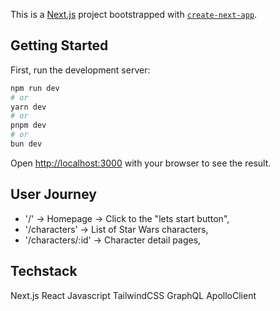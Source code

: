 This is a [Next.js](https://nextjs.org/) project bootstrapped with [`create-next-app`](https://github.com/vercel/next.js/tree/canary/packages/create-next-app).

## Getting Started

First, run the development server:

```bash
npm run dev
# or
yarn dev
# or
pnpm dev
# or
bun dev
```

Open [http://localhost:3000](http://localhost:3000) with your browser to see the result.

## User Journey

- '/' -> Homepage -> Click to the "lets start button",
- '/characters' -> List of Star Wars characters,
- '/characters/:id' -> Character detail pages,

## Techstack

Next.js
React
Javascript
TailwindCSS
GraphQL
ApolloClient
